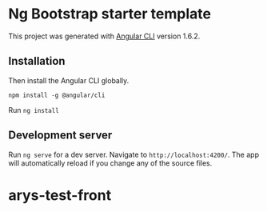 # Ng Bootstrap starter template

This project was generated with [Angular CLI](https://github.com/angular/angular-cli) version 1.6.2.

## Installation

Then install the Angular CLI globally.

`npm install -g @angular/cli`

Run `ng install`

## Development server

Run `ng serve` for a dev server. Navigate to `http://localhost:4200/`. The app will automatically reload if you change any of the source files.
# arys-test-front
